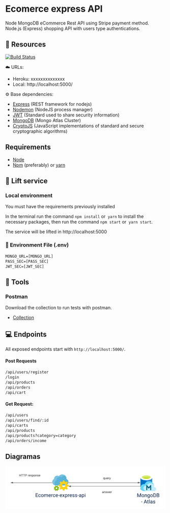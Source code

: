 # Ecomerce express API

Node MongoDB eCommerce Rest API using Stripe payment method. Node.js (Express) shopping API with users type authentications.

## 🔨 Resources

[![Build Status](https://drone.segurosfalabella.com/api/badges/segurosfalabella/customer-login-lia-pe-api/status.svg)](https://drone.segurosfalabella.com/segurosfalabella/customer-login-lia-pe-api)

☁️ URLs:

- Heroku: xxxxxxxxxxxxxx
- Local: http://localhost:5000/

⚙️ Base dependencies:

- [Express](https://expressjs.com/) (REST framework for nodejs)
- [Nodemon](https://www.npmjs.com/package/nodemon) (NodeJS process manager)
- [JWT](https://jwt.io/) (Standard used to share security information)
- [MongoDB](https://www.mongodb.com/cloud/atlas) (Mongo Atlas Cluster)
- [CryptoJS](https://cryptojs.gitbook.io/docs/) (JavaScript implementations of standard and secure cryptographic algorithms)

## Requirements

- [Node](https://nodejs.org/)
- [Npm](https://www.npmjs.com/) (preferably) or [yarn](https://yarnpkg.com/)

## 🚀 Lift service

### Local environment

You must have the requirements previously installed

In the terminal run the command `npm install` or` yarn` to install the necessary packages, then run the command `npm start` or` yarn start`.

The service will be lifted in http://localhost:5000

### 🔨 Environment File (.env)

    MONGO_URL=[MONGO_URL]
    PASS_SEC=[PASS_SEC]
    JWT_SEC=[JWT_SEC]

## 🔧 Tools

### Postman
Download the collection to run tests with postman.

- [Collection](https://www.getpostman.com/collections/835823c885146c162e6f)

## 💻 Endpoints
All exposed endpoints start with `http://localhost:5000/`.

#### Post Requests

    /api/users/register
    /login
    /api/products
    /api/orders
    /api/cart

#### Get Request:

    /api/users
    /api/users/find/:id
    /api/carts
    /api/products
    /api/products?category=category
    /api/orders/income

## Diagramas

![Architecture](docs/diagram.png)
    

    

